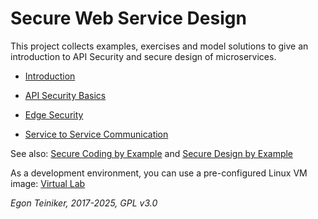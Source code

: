# Secure Web Service Design 

This project collects examples, exercises and model solutions to give an introduction to API Security and secure 
design of microservices.

* [Introduction](introduction/)

* [API Security Basics](api-security-basics)

* [Edge Security](edge-security)

* [Service to Service Communication](service-to-service)  
  
  
See also: 
[Secure Coding by Example](https://github.com/teiniker/teiniker-lectures-securecoding) and 
[Secure Design by Example](https://github.com/teiniker/teiniker-lectures-securedesign) 

As a development environment, you can use a pre-configured Linux VM image:
[Virtual Lab](https://drive.google.com/drive/folders/1AzsF4Mvh1HJ8k6OW5W5hQ5CF0HdqA51l)

*Egon Teiniker, 2017-2025, GPL v3.0*

